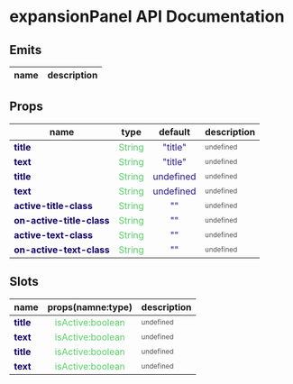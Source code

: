 # expansionPanel API Documentation



## Emits

| name | description |
| -------- | ------- |



## Props

| <div style="font-weight: bold;font-size:16px">name</div> | type | default | description |
| -------- | ------- | ------- | ------- |
| <div style="color : #100069FF;font-weight: bold;">    title</div> | <div style="color : #55CF65FF; text-align: center"> String</div> |<div style="color : #241891FF; text-align: center"> "title" </div> | <div style="color : #505050FF;font-size: 12px">undefined</div> |
| <div style="color : #100069FF;font-weight: bold;">    text</div> | <div style="color : #55CF65FF; text-align: center"> String</div> |<div style="color : #241891FF; text-align: center"> "title" </div> | <div style="color : #505050FF;font-size: 12px">undefined</div> |
| <div style="color : #100069FF;font-weight: bold;">    title</div> | <div style="color : #55CF65FF; text-align: center"> String</div> |<div style="color : #241891FF; text-align: center">undefined</div> | <div style="color : #505050FF;font-size: 12px">undefined</div> |
| <div style="color : #100069FF;font-weight: bold;">    text</div> | <div style="color : #55CF65FF; text-align: center"> String</div> |<div style="color : #241891FF; text-align: center">undefined</div> | <div style="color : #505050FF;font-size: 12px">undefined</div> |
| <div style="color : #100069FF;font-weight: bold;">    active-title-class</div> | <div style="color : #55CF65FF; text-align: center"> String</div> |<div style="color : #241891FF; text-align: center"> ""</div> | <div style="color : #505050FF;font-size: 12px">undefined</div> |
| <div style="color : #100069FF;font-weight: bold;">    on-active-title-class</div> | <div style="color : #55CF65FF; text-align: center"> String</div> |<div style="color : #241891FF; text-align: center"> ""</div> | <div style="color : #505050FF;font-size: 12px">undefined</div> |
| <div style="color : #100069FF;font-weight: bold;">    active-text-class</div> | <div style="color : #55CF65FF; text-align: center"> String</div> |<div style="color : #241891FF; text-align: center"> ""</div> | <div style="color : #505050FF;font-size: 12px">undefined</div> |
| <div style="color : #100069FF;font-weight: bold;">    on-active-text-class</div> | <div style="color : #55CF65FF; text-align: center"> String</div> |<div style="color : #241891FF; text-align: center"> ""</div> | <div style="color : #505050FF;font-size: 12px">undefined</div> |



## Slots
| <div style="font-weight: bold;font-size:16px">name</div> | props(namne:type) | description |
| -------- | ------- | ------- |
| <div style="color : #100069FF;font-weight: bold;">    title</div> | <div style="color : #55CF65FF; text-align: center">isActive:boolean<br/></div> |<div style="color : #505050FF;font-size: 12px">undefined</div> |
| <div style="color : #100069FF;font-weight: bold;">    text</div> | <div style="color : #55CF65FF; text-align: center">isActive:boolean<br/></div> |<div style="color : #505050FF;font-size: 12px">undefined</div> |
| <div style="color : #100069FF;font-weight: bold;">    title</div> | <div style="color : #55CF65FF; text-align: center">isActive:boolean<br/></div> |<div style="color : #505050FF;font-size: 12px">undefined</div> |
| <div style="color : #100069FF;font-weight: bold;">    text</div> | <div style="color : #55CF65FF; text-align: center">isActive:boolean<br/></div> |<div style="color : #505050FF;font-size: 12px">undefined</div> |

